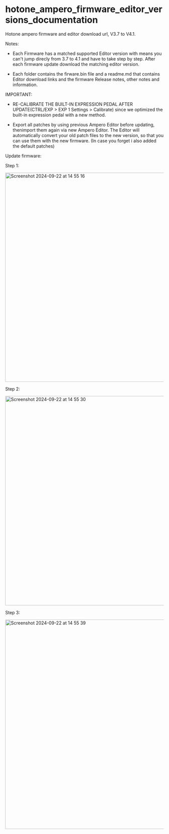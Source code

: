 # hotone_ampero_firmware_editor_versions_documentation
Hotone ampero firmware and editor download url, V3.7 to V4.1. 

Notes: 
- Each Firmware has a matched supported Editor version with means you can't jump direcly from 3.7 to 4.1 and have to take step by step. After each firmware update download the matching editor version.

- Each folder contains the firware.bin file and a readme.md that contains Editor download links and the firmware Release notes, other notes and information.

IMPORTANT:

- RE-CALIBRATE THE BUILT-IN EXPRESSION PEDAL AFTER UPDATE(CTRL/EXP > EXP 1 Settings > Calibrate) since we optimized the built-in expression pedal with a new method.

- Export all patches by using previous Ampero Editor before updating, thenimport them again via new Ampero Editor. The Editor will automatically convert your old patch files to the new version, so that you can use them with the new firmware. (In case you forget i also added the default patches)


Update firmware:

Step 1: 

<img width="664" alt="Screenshot 2024-09-22 at 14 55 16" src="https://github.com/user-attachments/assets/4c069e27-5b82-4b0c-b5b0-721cbe16a450">

Step 2:

<img width="665" alt="Screenshot 2024-09-22 at 14 55 30" src="https://github.com/user-attachments/assets/871aadb4-514f-46ed-9046-d84833315d0c">

Step 3:

<img width="665" alt="Screenshot 2024-09-22 at 14 55 39" src="https://github.com/user-attachments/assets/8f00ff2d-62f0-4d8d-bb65-84d8035c21b4">
